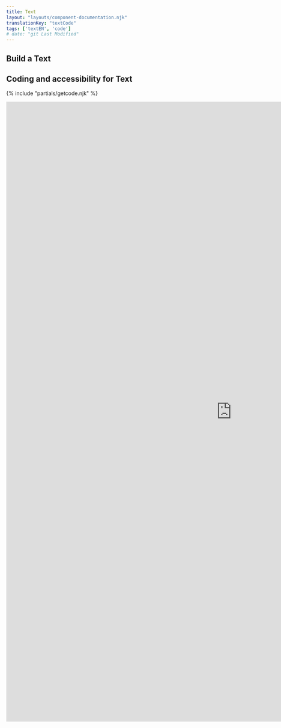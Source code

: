 ```yaml
---
title: Text
layout: "layouts/component-documentation.njk"
translationKey: "textCode"
tags: ['textEN', 'code']
# date: "git Last Modified"
---
```


## Build a Text

## Coding and accessibility for Text

{% include "partials/getcode.njk" %}

<iframe
  title="iframeTitle"
  src="https://cds-snc.github.io/gcds-components/iframe.html?viewMode=docs&demo=true&singleStory=true&id=components-text--events-properties"
  width="1200"
  height="1650"
  style="display: block; margin: 0 auto;"
  frameBorder="0"
  allow="clipboard-write"
></iframe>
